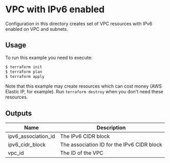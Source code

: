 # VPC with IPv6 enabled

Configuration in this directory creates set of VPC resources with IPv6 enabled on VPC and subnets.

## Usage

To run this example you need to execute:

```bash
$ terraform init
$ terraform plan
$ terraform apply
```

Note that this example may create resources which can cost money (AWS Elastic IP, for example). Run `terraform destroy` when you don't need these resources.

<!-- BEGINNING OF PRE-COMMIT-TERRAFORM DOCS HOOK -->
## Outputs

| Name | Description |
|------|-------------|
| ipv6\_association\_id | The IPv6 CIDR block |
| ipv6\_cidr\_block | The association ID for the IPv6 CIDR block |
| vpc\_id | The ID of the VPC |

<!-- END OF PRE-COMMIT-TERRAFORM DOCS HOOK -->
